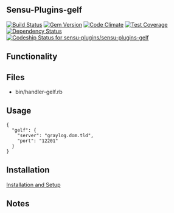 ## Sensu-Plugins-gelf

[![Build Status](https://travis-ci.org/sensu-plugins/sensu-plugins-gelf.svg?branch=master)](https://travis-ci.org/sensu-plugins/sensu-plugins-gelf)
[![Gem Version](https://badge.fury.io/rb/sensu-plugins-gelf.svg)](http://badge.fury.io/rb/sensu-plugins-gelf)
[![Code Climate](https://codeclimate.com/github/sensu-plugins/sensu-plugins-gelf/badges/gpa.svg)](https://codeclimate.com/github/sensu-plugins/sensu-plugins-gelf)
[![Test Coverage](https://codeclimate.com/github/sensu-plugins/sensu-plugins-gelf/badges/coverage.svg)](https://codeclimate.com/github/sensu-plugins/sensu-plugins-gelf)
[![Dependency Status](https://gemnasium.com/sensu-plugins/sensu-plugins-gelf.svg)](https://gemnasium.com/sensu-plugins/sensu-plugins-gelf)
[ ![Codeship Status for sensu-plugins/sensu-plugins-gelf](https://codeship.com/projects/536cdd50-ea30-0132-e9f0-32dfa18a9fce/status?branch=master)](https://codeship.com/projects/83068)

## Functionality

## Files
 * bin/handler-gelf.rb

## Usage

```
{
  "gelf": {
    "server": "graylog.dom.tld",
    "port": "12201"
  }
}
```

## Installation

[Installation and Setup](https://github.com/sensu-plugins/documentation/blob/master/user_docs/installation_instructions.md)

## Notes
